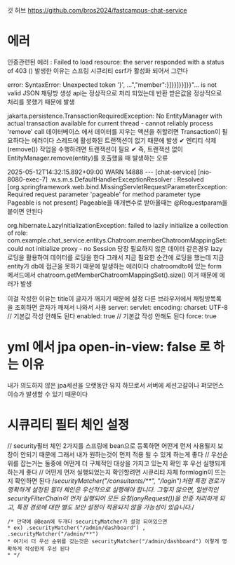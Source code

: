 깃 허브
https://github.com/bros2024/fastcampus-chat-service

# 에러
인증관련된 에러 : Failed to load resource: the server responded with a status of 403 ()
발생한 이유는 스프링 시큐리티 csrf가 활성화 되어서 그런다 

error:  SyntaxError: Unexpected token '}', ...","member":}]}}]}}]}}"... is not valid JSON
채팅방 생성 api는 정상적으로 처리 되었는데 반환 받은값을 정상적으로 처리를 못했기 때문에 발생 

jakarta.persistence.TransactionRequiredException: No EntityManager with actual transaction available for current thread - cannot reliably process 'remove' call
데이터베이스 에서 데이터를 지우는 액션을 취할려면 Transaction이 필요하다는 에러이다
스레드에 활성화된 트랜잭션이 없기 때문에 발생 ✔ 엔티티 삭제(remove()) 작업을 수행하려면 트랜잭션이 필요 ✔ 즉, 트랜잭션 없이 EntityManager.remove(entity)를 호출했을 때 발생하는 오류

2025-05-12T14:32:15.892+09:00  WARN 14888 --- [chat-service] [nio-8080-exec-7] .w.s.m.s.DefaultHandlerExceptionResolver : Resolved [org.springframework.web.bind.MissingServletRequestParameterException: Required request parameter 'pageable' for method parameter type Pageable is not present]
Pageable을 매개변수로 받아올때는 @Requestparam을 붙이면 안된다

org.hibernate.LazyInitializationException: failed to lazily initialize a collection of role: com.example.chat_service.entitys.Chatroom.memberChatroomMappingSet: could not initialize proxy - no Session
당장 필요하지 않은 데이터 같은경우 lazy 로딩을 활용하여 데이터를 로딩을 한다 그래서 지금 필요한 순간에 로딩을 했는데 지금 entity가 db에 접근을 못하기 때문에 발생하는 에러이다
chatroomdto에 있는 form 메서드에서 chatroom.getMemberChatroomMappingSet().size() 이거 때문에 에러가 발생 


이걸 작성한 이유는 title이 글자가 깨지기 때문에 설정 다른 브라우저에서 채팅방목록 을 조회하면 글자가 깨져서 나와서 사용
server:
    servlet:
        encoding:
            charset: UTF-8 // 기본값 작성 안해도 된다
            enabled: true // 기본값 작성 안해도 된다
            force: true 

# yml 에서 jpa open-in-view: false 로 하는 이유
내가 의도하지 않은 jpa세션을 오랫동안 유지 하므로서 서버에 세션고갈이나 퍼모먼스 이슈가 발생할 수 있기 때문이다 

# 시큐리티 필터 체인 설정 
// security필터 체인 2가지를 스프링에 bean으로 등록하면 어떤게 먼저 사용될지 보장이 안되기 때문에 그래서 내가 원하는것이 먼저 적용 될 수 있게 하는게 좋다
// 우선순위를 잡는거는 둘중에 어떤게 더 구체적인 대상을 가지고 있는지 확인 후 우선 실행되게 하는게 좋다
// 어떤게 먼저 실행되었는지 확인할려면 시큐리티 자체 formlogin이 뜨는지 확인하면 된다
/*securityMatcher("/consultants/**", "/login")처럼 특정 경로가 명확하게 설정된 필터 체인은 우선적으로 실행해야 합니다.
그렇지 않으면, 일반적인 securityFilterChain이 먼저 실행되어 모든 요청(anyRequest())을 인증 처리하게 되고,
특정 경로에 대한 별도 보안 설정이 적용되지 않을 가능성이 있습니다.*/

    /* 만약에 @Bean에 두개다 securityMatcher가 설정 되어있으면
    * ex) .securityMatcher("/admin/dashboard") , .securityMatcher("/admin/**")
    * 여기서 더 우선 순위를 갖는것은 securityMatcher("/admin/dashboard") 이렇게 명확하게 작성한게 우선 된다 
    * */